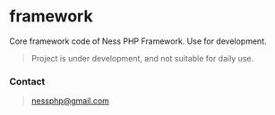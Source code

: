 # framework
Core framework code of Ness PHP Framework. Use for development.

> Project is under development, and not suitable for daily use.

### Contact
> nessphp@gmail.com

